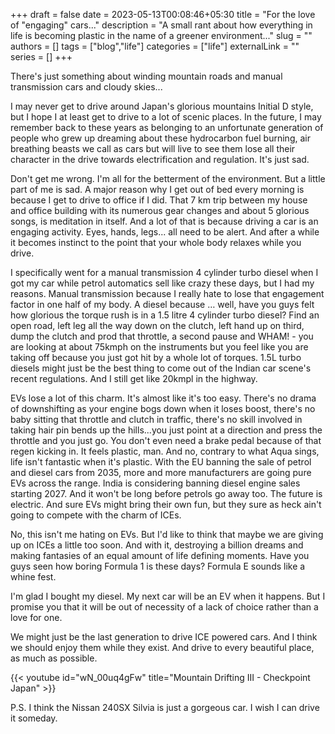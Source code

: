 +++ 
draft = false
date = 2023-05-13T00:08:46+05:30
title = "For the love of \"engaging\" cars..."
description = "A small rant about how everything in life is becoming plastic in the name of a greener environment..."
slug = ""
authors = []
tags = ["blog","life"]
categories = ["life"]
externalLink = ""
series = []
+++

There's just something about winding mountain roads and manual transmission cars and cloudy skies...

I may never get to drive around Japan's glorious mountains Initial D style, but I hope I at least get to drive to a lot of scenic places. In the future, I may remember back to these years as belonging to an unfortunate generation of people who grew up dreaming about these hydrocarbon fuel burning, air breathing beasts we call as cars but will live to see them lose all their character in the drive towards electrification and regulation. It's just sad.

Don't get me wrong. I'm all for the betterment of the environment. But a little part of me is sad. A major reason why I get out of bed every morning is because I get to drive to office if I did. That 7 km trip between my house and office building with its numerous gear changes and about 5 glorious songs, is meditation in itself. And a lot of that is because driving a car is an engaging activity. Eyes, hands, legs... all need to be alert. And after a while it becomes instinct to the point that your whole body relaxes while you drive.

I specifically went for a manual transmission 4 cylinder turbo diesel when I got my car while petrol automatics sell like crazy these days, but I had my reasons. Manual transmission because I really hate to lose that engagement factor in one half of my body. A diesel because … well, have you guys felt how glorious the torque rush is in a 1.5 litre 4 cylinder turbo diesel? Find an open road, left leg all the way down on the clutch, left hand up on third, dump the clutch and prod that throttle, a second pause and WHAM! - you are looking at about 75kmph on the instruments but you feel like you are taking off because you just got hit by a whole lot of torques. 1.5L turbo diesels might just be the best thing to come out of the Indian car scene's recent regulations. And I still get like 20kmpl in the highway.

EVs lose a lot of this charm. It's almost like it's too easy. There's no drama of downshifting as your engine bogs down when it loses boost, there's no baby sitting that throttle and clutch in traffic, there's no skill involved in taking hair pin bends up the hills...you just point at a direction and press the throttle and you just go. You don't even need a brake pedal because of that regen kicking in. It feels plastic, man. And no, contrary to what Aqua sings, life isn't fantastic when it's plastic. With the EU banning the sale of petrol and diesel cars from 2035, more and more manufacturers are going pure EVs across the range. India is considering banning diesel engine sales starting 2027. And it won't be long before petrols go away too. The future is electric. And sure EVs might bring their own fun, but they sure as heck ain't going to compete with the charm of ICEs.

No, this isn't me hating on EVs. But I'd like to think that maybe we are giving up on ICEs a little too soon. And with it, destroying a billion dreams and making fantasies of an equal amount of life defining moments. Have you guys seen how boring Formula 1 is these days? Formula E sounds like a whine fest.

I'm glad I bought my diesel. My next car will be an EV when it happens. But I promise you that it will be out of necessity of a lack of choice rather than a love for one.

We might just be the last generation to drive ICE powered cars. And I think we should enjoy them while they exist. And drive to every beautiful place, as much as possible.

{{< youtube id="wN_00uq4gFw" title="Mountain Drifting III - Checkpoint Japan" >}}

P.S. I think the Nissan 240SX Silvia is just a gorgeous car. I wish I can drive it someday.
